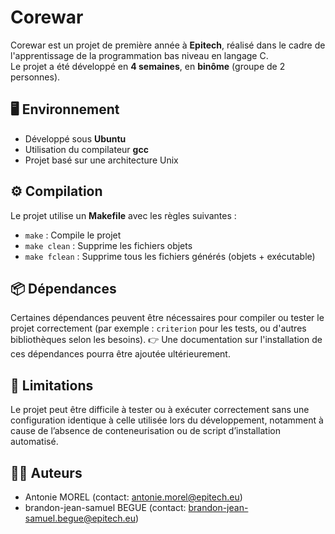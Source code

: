 # Corewar

Corewar est un projet de première année à **Epitech**, réalisé dans le cadre de l'apprentissage de la programmation bas niveau en langage C.  
Le projet a été développé en **4 semaines**, en **binôme** (groupe de 2 personnes).

## 🖥️ Environnement

- Développé sous **Ubuntu**
- Utilisation du compilateur **gcc**
- Projet basé sur une architecture Unix

## ⚙️ Compilation

Le projet utilise un **Makefile** avec les règles suivantes :

- `make` : Compile le projet
- `make clean` : Supprime les fichiers objets
- `make fclean` : Supprime tous les fichiers générés (objets + exécutable)

## 📦 Dépendances

Certaines dépendances peuvent être nécessaires pour compiler ou tester le projet correctement (par exemple : `criterion` pour les tests, ou d'autres bibliothèques selon les besoins).
👉 Une documentation sur l'installation de ces dépendances pourra être ajoutée ultérieurement.

## 🚧 Limitations

Le projet peut être difficile à tester ou à exécuter correctement sans une configuration identique à celle utilisée lors du développement, notamment à cause de l’absence de conteneurisation ou de script d’installation automatisé.

## 👨‍💻 Auteurs

- Antonie MOREL (contact: antonie.morel@epitech.eu)
- brandon-jean-samuel BEGUE (contact: brandon-jean-samuel.begue@epitech.eu)
